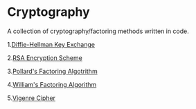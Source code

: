 # Cryptography 
A collection of cryptography/factoring methods written in code.
<p>1.<a href="https://github.com/djenkins93/Cryptography/blob/master/diffie-hellman.sh">Diffie-Hellman Key Exchange</a></p>
<p>2.<a href="https://github.com/djenkins93/Cryptography/blob/master/rsa-encryption.py">RSA Encryption Scheme</a></p>
<p>3.<a href="https://github.com/djenkins93/Cryptography/blob/master/pollards_factoring_alg.py">Pollard's Factoring Algotrithm</a></p>
<p>4.<a href="https://github.com/djenkins93/Cryptography/blob/master/williams_factoring_alg.py">William's Factoring Algorithm</a></p>
<p>5.<a href="https://github.com/djenkins93/Cryptography/blob/master/vigenre_cipher.py">Vigenre Cipher</a></p>
